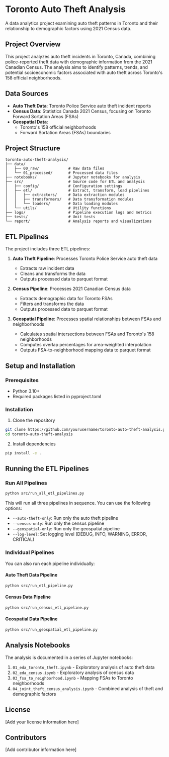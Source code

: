 # Toronto Auto Theft Analysis

A data analytics project examining auto theft patterns in Toronto and their relationship to demographic factors using 2021 Census data.

## Project Overview

This project analyzes auto theft incidents in Toronto, Canada, combining police-reported theft data with demographic information from the 2021 Canadian Census. The analysis aims to identify patterns, trends, and potential socioeconomic factors associated with auto theft across Toronto's 158 official neighborhoods.

## Data Sources

- **Auto Theft Data**: Toronto Police Service auto theft incident reports
- **Census Data**: Statistics Canada 2021 Census, focusing on Toronto Forward Sortation Areas (FSAs)
- **Geospatial Data**:
  - Toronto's 158 official neighborhoods
  - Forward Sortation Areas (FSAs) boundaries

## Project Structure

```
toronto-auto-theft-analysis/
├── data/
│   ├── 00_raw/             # Raw data files
│   └── 01_processed/       # Processed data files
├── notebooks/              # Jupyter notebooks for analysis
├── src/                    # Source code for ETL and analysis
│   ├── config/             # Configuration settings
│   ├── etl/                # Extract, transform, load pipelines
│   │   ├── extractors/     # Data extraction modules
│   │   ├── transformers/   # Data transformation modules
│   │   └── loaders/        # Data loading modules
│   └── utils/              # Utility functions
├── logs/                   # Pipeline execution logs and metrics
├── tests/                  # Unit tests
└── report/                 # Analysis reports and visualizations
```

## ETL Pipelines

The project includes three ETL pipelines:

1. **Auto Theft Pipeline**: Processes Toronto Police Service auto theft data
   - Extracts raw incident data
   - Cleans and transforms the data
   - Outputs processed data to parquet format

2. **Census Pipeline**: Processes 2021 Canadian Census data
   - Extracts demographic data for Toronto FSAs
   - Filters and transforms the data
   - Outputs processed data to parquet format

3. **Geospatial Pipeline**: Processes spatial relationships between FSAs and neighborhoods
   - Calculates spatial intersections between FSAs and Toronto's 158 neighborhoods
   - Computes overlap percentages for area-weighted interpolation
   - Outputs FSA-to-neighborhood mapping data to parquet format

## Setup and Installation

### Prerequisites
- Python 3.10+
- Required packages listed in pyproject.toml

### Installation

1. Clone the repository
```bash
git clone https://github.com/yourusername/toronto-auto-theft-analysis.git
cd toronto-auto-theft-analysis
```

2. Install dependencies
```bash
pip install -e .
```

## Running the ETL Pipelines

### Run All Pipelines
```bash
python src/run_all_etl_pipelines.py
```

This will run all three pipelines in sequence. You can use the following options:
- `--auto-theft-only`: Run only the auto theft pipeline
- `--census-only`: Run only the census pipeline
- `--geospatial-only`: Run only the geospatial pipeline
- `--log-level`: Set logging level (DEBUG, INFO, WARNING, ERROR, CRITICAL)

### Individual Pipelines

You can also run each pipeline individually:

#### Auto Theft Data Pipeline
```bash
python src/run_etl_pipeline.py
```

#### Census Data Pipeline
```bash
python src/run_census_etl_pipeline.py
```

#### Geospatial Data Pipeline
```bash
python src/run_geospatial_etl_pipeline.py
```

## Analysis Notebooks

The analysis is documented in a series of Jupyter notebooks:

1. `01_eda_toronto_theft.ipynb` - Exploratory analysis of auto theft data
2. `02_eda_census.ipynb` - Exploratory analysis of census data
3. `03_fsa_to_neighborhood.ipynb` - Mapping FSAs to Toronto neighborhoods
4. `04_joint_theft_census_analysis.ipynb` - Combined analysis of theft and demographic factors

## License

[Add your license information here]

## Contributors

[Add contributor information here]
